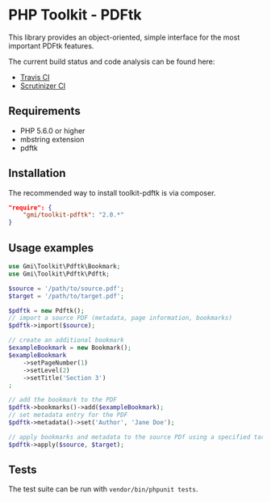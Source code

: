 PHP Toolkit - PDFtk
===================

This library provides an object-oriented, simple interface for the most important PDFtk features.

The current build status and code analysis can be found here:
  * [Travis CI](https://travis-ci.org/gmitirol/toolkit-pdftk)
  * [Scrutinizer CI](https://scrutinizer-ci.com/g/gmitirol/toolkit-pdftk/)

Requirements
------------
* PHP 5.6.0 or higher
* mbstring extension
* pdftk

Installation
------------
The recommended way to install toolkit-pdftk is via composer.
```json
"require": {
    "gmi/toolkit-pdftk": "2.0.*"
}
```

Usage examples
--------------
```php
use Gmi\Toolkit\Pdftk\Bookmark;
use Gmi\Toolkit\Pdftk\Pdftk;

$source = '/path/to/source.pdf';
$target = '/path/to/target.pdf';

$pdftk = new Pdftk();
// import a source PDF (metadata, page information, bookmarks)
$pdftk->import($source);

// create an additional bookmark
$exampleBookmark = new Bookmark();
$exampleBookmark
    ->setPageNumber(1)
    ->setLevel(2)
    ->setTitle('Section 3')
;

// add the bookmark to the PDF
$pdftk->bookmarks()->add($exampleBookmark);
// set metadata entry for the PDF
$pdftk->metadata()->set('Author', 'Jane Doe');

// apply bookmarks and metadata to the source PDf using a specified target PDF
$pdftk->apply($source, $target);
```

Tests
-----
The test suite can be run with `vendor/bin/phpunit tests`.
